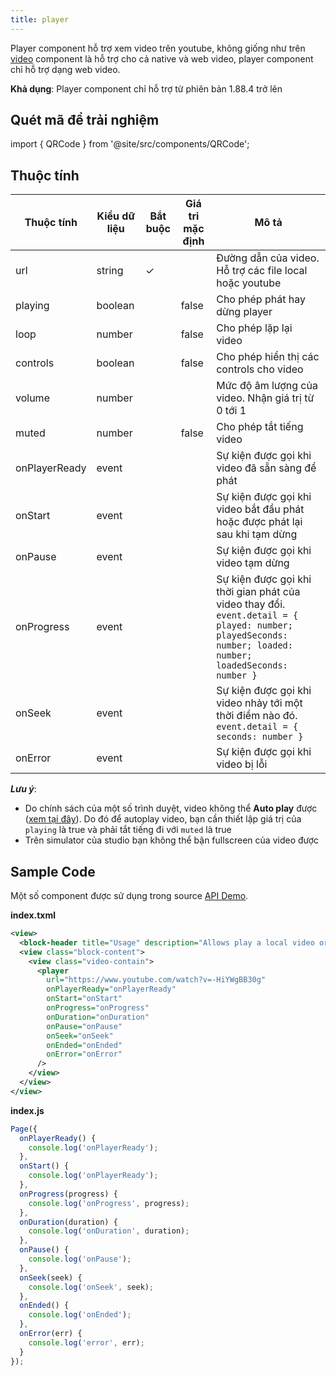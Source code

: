 ```yaml
---
title: player
---
```


Player component hỗ trợ xem video trên youtube, không giống như trên [video](/docs/component/basic/media/video) component là hỗ trợ cho cả native và web video, player component chỉ hỗ trợ dạng web video.

**Khả dụng**: Player component chỉ hỗ trợ từ phiên bản 1.88.4 trở lên

## Quét mã để trải nghiệm

import { QRCode } from '@site/src/components/QRCode';

<QRCode page="pages/component/basic/player/index" />

## Thuộc tính

| Thuộc tính    | Kiểu dữ liệu | Bắt buộc | Giá tri mặc định | Mô tả                                                                                                                                                     |
| ------------- | ------------ | -------- | ---------------- | --------------------------------------------------------------------------------------------------------------------------------------------------------- |
| url           | string       | ✓        |                  | Đường dẫn của video. Hỗ trợ các file local hoặc youtube                                                                                                   |
| playing       | boolean      |          | false            | Cho phép phát hay dừng player                                                                                                                             |
| loop          | number       |          | false            | Cho phép lặp lại video                                                                                                                                    |
| controls      | boolean      |          | false            | Cho phép hiển thị các controls cho video                                                                                                                  |
| volume        | number       |          |                  | Mức độ âm lượng của video. Nhận giá trị từ 0 tới 1                                                                                                        |
| muted         | number       |          | false            | Cho phép tắt tiếng video                                                                                                                                  |
| onPlayerReady | event        |          |                  | Sự kiện được gọi khi video đã sẵn sàng để phát                                                                                                            |
| onStart       | event        |          |                  | Sự kiện được gọi khi video bắt đầu phát hoặc được phát lại sau khi tạm dừng                                                                               |
| onPause       | event        |          |                  | Sự kiện được gọi khi video tạm dừng                                                                                                                       |
| onProgress    | event        |          |                  | Sự kiện được gọi khi thời gian phát của video thay đổi. `event.detail = { played: number; playedSeconds: number; loaded: number; loadedSeconds: number }` |
| onSeek        | event        |          |                  | Sự kiện được gọi khi video nhảy tới một thời điểm nào đó. `event.detail = { seconds: number }`                                                            |
| onError       | event        |          |                  | Sự kiện được gọi khi video bị lỗi                                                                                                                         |

**_Lưu ý_**:

- Do chính sách của một số trình duyệt, video không thể **Auto play** được ([xem tại đây](https://www.theverge.com/2018/3/22/17150870/google-chrome-autoplay-videos-sound-mute-update)). Do đó để autoplay video, bạn cần thiết lập giá trị của `playing` là true và phải tắt tiếng đi với `muted` là true
- Trên simulator của studio bạn không thể bận fullscreen của video được

## Sample Code

Một số component được sử dụng trong source [API Demo](https://github.com/tikivn/miniapp-getting-started/tree/main/api-demo).

**index.txml**

```xml
<view>
  <block-header title="Usage" description="Allows play a local video or youtube on app" />
  <view class="block-content">
    <view class="video-contain">
      <player
        url="https://www.youtube.com/watch?v=-HiYWgBB30g"
        onPlayerReady="onPlayerReady"
        onStart="onStart"
        onProgress="onProgress"
        onDuration="onDuration"
        onPause="onPause"
        onSeek="onSeek"
        onEnded="onEnded"
        onError="onError"
      />
    </view>
  </view>
</view>
```

**index.js**

```javascript
Page({
  onPlayerReady() {
    console.log('onPlayerReady');
  },
  onStart() {
    console.log('onPlayerReady');
  },
  onProgress(progress) {
    console.log('onProgress', progress);
  },
  onDuration(duration) {
    console.log('onDuration', duration);
  },
  onPause() {
    console.log('onPause');
  },
  onSeek(seek) {
    console.log('onSeek', seek);
  },
  onEnded() {
    console.log('onEnded');
  },
  onError(err) {
    console.log('error', err);
  }
});
```
